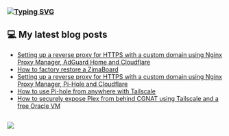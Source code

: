 ### [![Typing SVG](https://readme-typing-svg.herokuapp.com/?lines=Hello+World.+👋)](https://git.io/typing-svg)

## 💻 My latest blog posts
<!-- BLOG-POST-LIST:START -->
- [Setting up a reverse proxy for HTTPS with a custom domain using Nginx Proxy Manager, AdGuard Home and Cloudflare](https://fullmetalbrackets.com/blog/reverse-proxy-using-nginx-adguardhome-cloudflare/)
- [How to factory restore a ZimaBoard](https://fullmetalbrackets.com/blog/factory-restore-zimaboard/)
- [Setting up a reverse proxy for HTTPS with a custom domain using Nginx Proxy Manager, Pi-Hole and Cloudflare](https://fullmetalbrackets.com/blog/reverse-proxy-using-nginx-pihole-cloudflare/)
- [How to use Pi-hole from anywhere with Tailscale](https://fullmetalbrackets.com/blog/pihole-anywhere-tailscale/)
- [How to securely expose Plex from behind CGNAT using Tailscale and a free Oracle VM](https://fullmetalbrackets.com/blog/expose-plex-tailscale-vps/)
<!-- BLOG-POST-LIST:END -->

##
![](https://komarev.com/ghpvc/?username=fullmetalbrackets&flat-square&color=009eaa)
